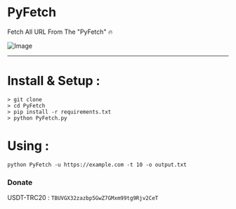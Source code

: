 # PyFetch
Fetch All URL From The "PyFetch" :fire:

![Image](https://i.imgur.com/TnbiVPY.png)

*** 

# Install & Setup :
```
> git clone 
> cd PyFetch
> pip install -r requirements.txt
> python PyFetch.py
```

# Using : 
```python PyFetch -u https://example.com -t 10 -o output.txt```


### Donate 
USDT-TRC20 : `TBUVGX32zazbp5GwZ7GMxm99tg9Rjv2CeT`
